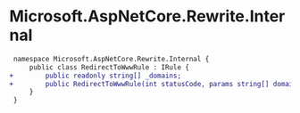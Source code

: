# Microsoft.AspNetCore.Rewrite.Internal

``` diff
 namespace Microsoft.AspNetCore.Rewrite.Internal {
     public class RedirectToWwwRule : IRule {
+        public readonly string[] _domains;
+        public RedirectToWwwRule(int statusCode, params string[] domains);
     }
 }
```


